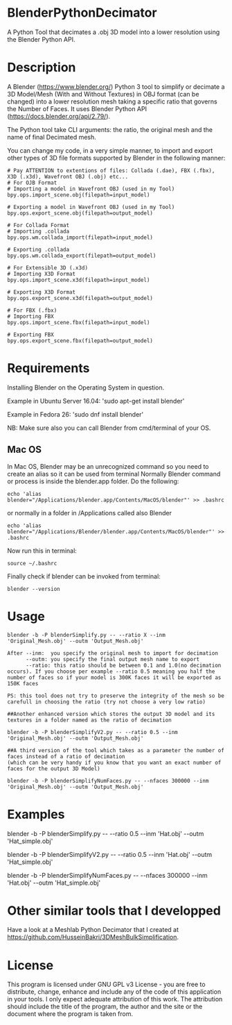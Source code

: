 # BlenderPythonDecimator
A Python Tool that decimates a .obj 3D model into a lower resolution using the Blender Python API.

# Description
A Blender (https://www.blender.org/) Python 3 tool to simplify or decimate a 3D Model/Mesh  (With and Without Textures) in OBJ format (can be changed) into a lower resolution mesh taking a specific ratio that governs the Number of Faces. It uses Blender Python API (https://docs.blender.org/api/2.79/).

The Python tool take CLI arguments: the ratio, the original mesh and the name of final Decimated mesh.

You can change my code, in a very simple manner, to import and export other types of 3D file formats supported by Blender in the following manner:

```
# Pay ATTENTION to extentions of files: Collada (.dae), FBX (.fbx), X3D (.x3d), Wavefront OBJ (.obj) etc...
# For OJB Format
# Importing a model in Wavefront OBJ (used in my Tool)
bpy.ops.import_scene.obj(filepath=input_model)

# Exporting a model in Wavefront OBJ (used in my Tool)
bpy.ops.export_scene.obj(filepath=output_model)

# For Collada Format
# Importing .collada 
bpy.ops.wm.collada_import(filepath=input_model)

# Exporting .collada 
bpy.ops.wm.collada_export(filepath=output_model)

# For Extensible 3D (.x3d)
# Importing X3D Format
bpy.ops.import_scene.x3d(filepath=input_model)

# Exporting X3D Format
bpy.ops.export_scene.x3d(filepath=output_model)

# For FBX (.fbx)
# Importing FBX
bpy.ops.import_scene.fbx(filepath=input_model)

# Exporting FBX
bpy.ops.export_scene.fbx(filepath=output_model)
```


# Requirements
Installing Blender on the Operating System in question.

Example in Ubuntu Server 16.04: 'sudo apt-get install blender'

Example in Fedora 26: 'sudo dnf install blender'

NB: Make sure also you can call Blender from cmd/terminal of your OS.

## Mac OS
In Mac OS, Blender may be an unrecognized command so you need to create an alias so it can be used from terminal
Normally Blender command or process is inside the blender.app folder. Do the following:
```
echo 'alias blender="/Applications/blender.app/Contents/MacOS/blender"' >> .bashrc
```
or normally in a folder in /Applications called also Blender
```
echo 'alias blender="/Applications/Blender/blender.app/Contents/MacOS/blender"' >> .bashrc

```

Now run this in terminal:
```
source ~/.bashrc
```
Finally check if blender can be invoked from terminal:
```
blender --version
```

# Usage  

```
blender -b -P blenderSimplify.py -- --ratio X --inm 'Original_Mesh.obj' --outm 'Output_Mesh.obj'

After --inm:  you specify the original mesh to import for decimation
      --outm: you specify the final output mesh name to export
      --ratio: this ratio should be between 0.1 and 1.0(no decimation occurs). If you choose per example --ratio 0.5 meaning you half the number of faces so if your model is 300K faces it will be exported as 150K faces
      
PS: this tool does not try to preserve the integrity of the mesh so be carefull in choosing the ratio (try not choose a very low ratio)

##Another enhanced version which stores the output 3D model and its textures in a folder named as the ratio of decimation

blender -b -P blenderSimplifyV2.py -- --ratio 0.5 --inm 'Original_Mesh.obj' --outm 'Output_Mesh.obj'

##A third version of the tool which takes as a parameter the number of faces instead of a ratio of decimation 
(which can be very handy if you know that you want an exact number of faces for the output 3D Model)

blender -b -P blenderSimplifyNumFaces.py -- --nfaces 300000 --inm 'Original_Mesh.obj' --outm 'Output_Mesh.obj'

```

# Examples 
blender -b -P blenderSimplify.py -- --ratio 0.5 --inm 'Hat.obj' --outm 'Hat_simple.obj'

blender -b -P blenderSimplifyV2.py -- --ratio 0.5 --inm 'Hat.obj' --outm 'Hat_simple.obj'

blender -b -P blenderSimplifyNumFaces.py -- --nfaces 300000 --inm 'Hat.obj' --outm 'Hat_simple.obj'


# Other similar tools that I developped
Have a look at a Meshlab Python Decimator that I created at https://github.com/HusseinBakri/3DMeshBulkSimplification.

# License
This program is licensed under GNU GPL v3 License - you are free to distribute, change, enhance and include any of the code of this application in your tools. I only expect adequate attribution of this work. The attribution should include the title of the program, the author and the site or the document where the program is taken from.

